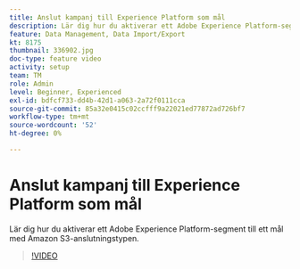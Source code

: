 ```yaml
---
title: Anslut kampanj till Experience Platform som mål
description: Lär dig hur du aktiverar ett Adobe Experience Platform-segment till ett mål med Amazon S3-anslutningstypen.
feature: Data Management, Data Import/Export
kt: 8175
thumbnail: 336902.jpg
doc-type: feature video
activity: setup
team: TM
role: Admin
level: Beginner, Experienced
exl-id: bdfcf733-dd4b-42d1-a063-2a72f0111cca
source-git-commit: 85a32e0415c02ccfff9a22021ed77872ad726bf7
workflow-type: tm+mt
source-wordcount: '52'
ht-degree: 0%

---
```


# Anslut kampanj till Experience Platform som mål

Lär dig hur du aktiverar ett Adobe Experience Platform-segment till ett mål med Amazon S3-anslutningstypen.

>[!VIDEO](https://video.tv.adobe.com/v/336902?quality=12)
